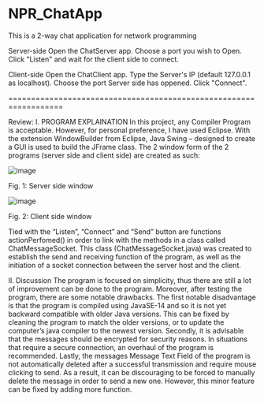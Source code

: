 # NPR_ChatApp
This is a 2-way chat application for network programming

Server-side
Open the ChatServer app. 
Choose a port you wish to Open.
Click "Listen" and wait for the client side to connect.

Client-side
Open the ChatClient app.
Type the Server's IP (default 127.0.0.1 as localhost).
Choose the port Server side has oppened.
Click "Connect".

==================================================================

Review:
I.	PROGRAM EXPLAINATION
In this project, any Compiler Program is acceptable. However, for personal preference, I have used Eclipse. With the extension WindowBuilder from Eclipse, Java Swing – designed to create a GUI is used to build the JFrame class. The 2 window form of the 2 programs (server side and client side) are created as such:

 ![image](https://user-images.githubusercontent.com/78629757/158966189-8326ffc2-e864-4d31-ac65-f432174c54ea.png)

Fig. 1: Server side window

 ![image](https://user-images.githubusercontent.com/78629757/158966195-dc0cf09e-792f-49b1-98f5-e528fbc55de6.png)

Fig. 2: Client side window

Tied with the “Listen”, “Connect” and “Send” button are functions actionPerfomed() in order to link with the methods in a class called ChatMessageSocket. This class (ChatMessageSocket.java) was created to establish the send and receiving function of the program, as well as the initiation of a socket connection between the server host and the client.

II. Discussion
The program is focused on simplicity, thus there are still a lot of improvement can be done to the program. Moreover, after testing the program, there are some notable drawbacks. The first notable disadvantage is that the program is compiled using JavaSE-14 and so it is not yet backward compatible with older Java versions. This can be fixed by cleaning the program to match the older versions, or to update the computer’s java compiler to the newest version. Secondly, it is advisable that the messages should be encrypted for security reasons. In situations that require a secure connection, an overhaul of the program is recommended. Lastly, the messages Message Text Field of the program is not automatically deleted after a successful transmission and require mouse clicking to send. As a result, it can be discouraging to be forced to manually delete the message in order to send a new one. However, this minor feature can be fixed by adding more function.
